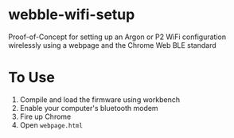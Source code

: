 # webble-wifi-setup

Proof-of-Concept for setting up an Argon or P2 WiFi configuration wirelessly using a webpage and the Chrome Web BLE standard

# To Use
1. Compile and load the firmware using workbench
2. Enable your computer's bluetooth modem
3. Fire up Chrome
4. Open `webpage.html`